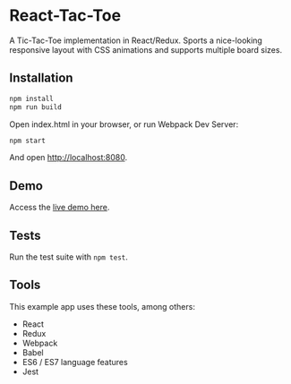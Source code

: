 # React-Tac-Toe

A Tic-Tac-Toe implementation in React/Redux. Sports a nice-looking responsive layout with CSS animations and supports multiple board sizes.

## Installation

```sh
npm install
npm run build
```

Open index.html in your browser, or run Webpack Dev Server:

```sh
npm start
```

And open [http://localhost:8080](http://localhost:8080).

## Demo

Access the [live demo here](http://react-tac-toe.brycesteinhoff.com).

## Tests

Run the test suite with `npm test`.

## Tools

This example app uses these tools, among others:

* React
* Redux
* Webpack
* Babel
* ES6 / ES7 language features
* Jest